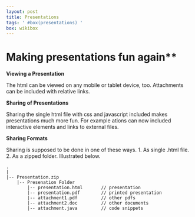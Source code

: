 ```yaml
---
layout: post
title: Presentations
tags: ' #box(presentations) '
box: wikibox
---
```


# Making presentations fun again**

**Viewing a Presentation**

The html can be viewed on any mobile or tablet device, too. Attachments can be included with relative links.

**Sharing of Presentations**

Sharing the single html file with css and javascript included makes presentations much more fun. For example ations can now included interactive elements and links to external files.

**Sharing Formats**

Sharing is supposed to be done in one of these ways. 1. As single .html file. 2. As a zipped folder. Illustrated below.

	.
	|
	|-- Presentation.zip
		|-- Presenation Folder
			|-- presentation.html 		// presentation
			|-- presentation.pdf 		// printed presentation
			|-- attachment1.pdf 		// other pdfs
			|-- attachment2.doc 		// other documents
			|-- attachment.java			// code snippets


